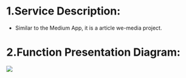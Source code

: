 # 1.Service Description:
* Similar to the Medium App, it is a article we-media project.

# 2.Function Presentation Diagram:
![](/resources/projectBackground.png)
